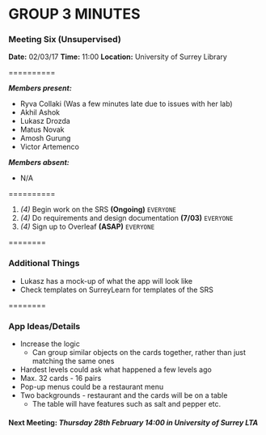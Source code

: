 # GROUP 3 MINUTES
### Meeting Six (Unsupervised)

**Date:** 02/03/17
**Time:** 11:00
**Location:** University of Surrey Library

==========

***Members present:***
- Ryva Collaki (Was a few minutes late due to issues with her lab)
- Akhil Ashok
- Lukasz Drozda
- Matus Novak
- Amosh Gurung
- Victor Artemenco

***Members absent:***
- N/A

==========

1. *(4)* Begin work on the SRS **(Ongoing)** `EVERYONE`
2. *(4)* Do requirements and design documentation **(7/03)** `EVERYONE`
3. *(4)* Sign up to Overleaf **(ASAP)** `EVERYONE`

========

### Additional Things

- Lukasz has a mock-up of what the app will look like
- Check templates on SurreyLearn for templates of the SRS

========

### App Ideas/Details

- Increase the logic 
   - Can group similar objects on the cards together, rather than just matching the same ones
- Hardest levels could ask what happened a few levels ago
- Max. 32 cards - 16 pairs
- Pop-up menus could be a restaurant menu 
- Two backgrounds - restaurant and the cards will be on a table
   - The table will have features such as salt and pepper etc.



#### Next Meeting: *Thursday 28th February 14:00 in University of Surrey LTA*



















